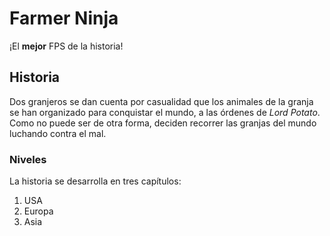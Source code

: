 # Farmer Ninja

¡El **mejor** FPS de la historia!

## Historia

Dos granjeros se dan cuenta por casualidad que los animales de la granja se han organizado para conquistar el mundo, a las órdenes de *Lord Potato*.
Como no puede ser de otra forma, deciden recorrer las granjas del mundo luchando contra el mal.

### Niveles

La historia se desarrolla en tres capítulos:

1. USA
2. Europa
3. Asia
